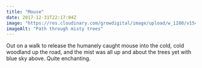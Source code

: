 ```yaml
---
title: "Mouse"
date: 2017-12-31T22:17:04Z
image: "https://res.cloudinary.com/growdigital/image/upload/w_1280/v1543956797/misty-wood-38558978625.jpg"
imageAlt: "Path through misty trees"
---
```


Out on a walk to release the humanely caught mouse into the cold, cold woodland up the road, and the mist was all up and about the trees yet with blue sky above. Quite enchanting.
